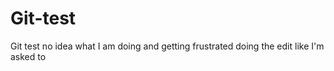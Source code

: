 # Git-test
Git test
 no idea what I am doing and getting frustrated
doing the edit like I'm asked to
